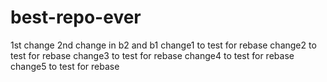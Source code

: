 # best-repo-ever
1st change
2nd change in b2 and b1
change1 to test for rebase
change2 to test for rebase
change3 to test for rebase
change4 to test for rebase
change5 to test for rebase

